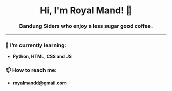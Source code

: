 <h1 align="center">Hi, I'm Royal Mand! 👋</h1>
<h3 align="center">Bandung Siders who enjoy a less sugar good coffee.</h3>

---

### 🌱 I’m currently learning:
- **Python, HTML, CSS and JS**

### 📫 How to reach me:
- **royalmandd@gmail.com**
<!---
royalmand/royalmand is a ✨ special ✨ repository because its `README.md` (this file) appears on your GitHub profile.
You can click the Preview link to take a look at your changes.
--->
